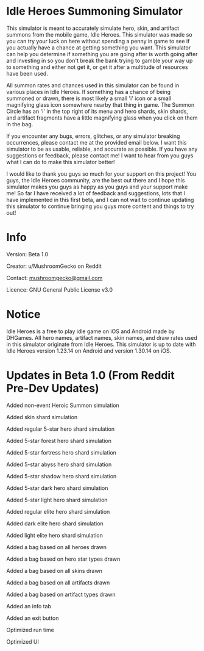# Idle Heroes Summoning Simulator
This simulator is meant to accurately simulate hero, skin, and artifact summons from the mobile game, Idle Heroes. This simulator was made so you can try your luck on here without spending a penny in game to see if you actually have a chance at getting something you want. This simulator can help you determine if something you are going after is worth going after and investing in so you don't break the bank trying to gamble your way up to something and either not get it, or get it after a multitude of resources have been used.

All summon rates and chances used in this simulator can be found in various places in Idle Heroes. If something has a chance of being summoned or drawn, there is most likely a small 'i' icon or a small magnifying glass icon somewhere nearby that thing in game. The Summon Circle has an 'i' in the top right of its menu and hero shards, skin shards, and artifact fragments have a little magnifying glass when you click on them in the bag.

If you encounter any bugs, errors, glitches, or any simulator breaking occurrences, please contact me at the provided email below. I want this simulator to be as usable, reliable, and accurate as possible. If you have any suggestions or feedback, please contact me! I want to hear from you guys what I can do to make this simulator better!

I would like to thank you guys so much for your support on this project! You guys, the Idle Heroes community, are the best out there and I hope this simulator makes you guys as happy as you guys and your support make me! So far I have received a lot of feedback and suggestions, lots that I have implemented in this first beta, and I can not wait to continue updating this simulator to continue bringing you guys more content and things to try out!

# Info
Version: Beta 1.0

Creator: u/MushroomGecko on Reddit

Contact: mushroomgecko@gmail.com

Licence: GNU General Public License v3.0

# Notice
Idle Heroes is a free to play idle game on iOS and Android made by DHGames. All hero names, artifact names, skin names, and draw rates used in this simulator originate from Idle Heroes. This simulator is up to date with Idle Heroes version 1.23.14 on Android and version 1.30.14 on iOS.

# Updates in Beta 1.0 (From Reddit Pre-Dev Updates)
Added non-event Heroic Summon simulation

Added skin shard simulation

Added regular 5-star hero shard simulation

Added 5-star forest hero shard simulation

Added 5-star fortress hero shard simulation

Added 5-star abyss hero shard simulation

Added 5-star shadow hero shard simulation

Added 5-star dark hero shard simulation

Added 5-star light hero shard simulation

Added regular elite hero shard simulation

Added dark elite hero shard simulation

Added light elite hero shard simulation

Added a bag based on all heroes drawn

Added a bag based on hero star types drawn

Added a bag based on all skins drawn

Added a bag based on all artifacts drawn

Added a bag based on artifact types drawn

Added an info tab

Added an exit button

Optimized run time

Optimized UI
